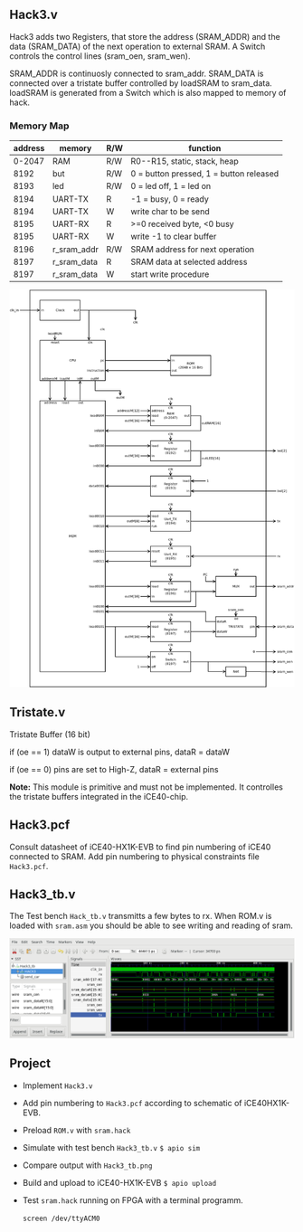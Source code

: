 ## Hack3.v
Hack3 adds two Registers, that store the address (SRAM_ADDR) and the data (SRAM_DATA) of the next operation to external SRAM. A Switch controls the control lines (sram_oen, sram_wen).

SRAM_ADDR is continuosly connected to sram_addr. SRAM_DATA is connected over a tristate buffer controlled by loadSRAM to sram_data. loadSRAM is generated from a Switch which is also mapped to memory of hack.

### Memory Map

 |address | memory|R/W|function|
 |-|-|-|-|
 |0-2047  | RAM|R/W|R0--R15, static, stack, heap|
 | 8192    | but|R/W|0 = button pressed, 1 = button released|
 | 8193    | led|R/W|0 = led off, 1 = led on|
 | 8194    | UART-TX|R|-1 = busy, 0 = ready|
 | 8194    | UART-TX|W|write char to be send|
 | 8195    | UART-RX|R|>=0 received byte, <0 busy|
 | 8195    | UART-RX|W|write -1 to clear buffer|
 |8196|r_sram_addr|R/W|SRAM address for next operation|
 |8197|r_sram_data|R|SRAM data at selected address|
 |8197|r_sram_data|W|start write procedure|

![](Hack3.png)

## Tristate.v
Tristate Buffer (16 bit)

if (oe == 1) dataW is output to external pins, dataR = dataW

if (oe == 0) pins are set to High-Z, dataR = external pins


**Note:** This module is primitive and must not be implemented. It controlles the tristate buffers integrated in the iCE40-chip.



## Hack3.pcf
Consult datasheet of iCE40-HX1K-EVB to find pin numbering of iCE40 connected to SRAM. Add pin numbering to physical constraints file `Hack3.pcf`.


## Hack3_tb.v
The Test bench `Hack_tb.v` transmitts a few bytes to rx. When ROM.v is loaded with `sram.asm` you should be able to see writing and reading of sram.

![](Hack3_tb.png)

## Project

* Implement `Hack3.v`
* Add pin numbering to `Hack3.pcf` according to schematic of iCE40HX1K-EVB.
* Preload `ROM.v` with `sram.hack`
* Simulate with test bench `Hack3_tb.v`
`$ apio sim`
* Compare output with `Hack3_tb.png`
* Build and upload to iCE40-HX1K-EVB
 `$ apio upload`
* Test `sram.hack` running on FPGA with a terminal programm.

  `screen /dev/ttyACM0`

